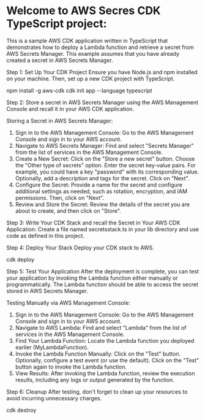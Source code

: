 # Welcome to AWS Secres CDK TypeScript project:

This is a sample AWS CDK application written in TypeScript that demonstrates how to deploy a Lambda function and retrieve a secret from AWS Secrets Manager. This example assumes that you have already created a secret in AWS Secrets Manager.

Step 1: Set Up Your CDK Project
Ensure you have Node.js and npm installed on your machine. Then, set up a new CDK project with TypeScript.

npm install -g aws-cdk
cdk init app --language typescript

Step 2: Store a secret in AWS Secrets Manager using the AWS Management Console and recall it in your AWS CDK application.

Storing a Secret in AWS Secrets Manager:
1. Sign in to the AWS Management Console: Go to the AWS Management Console and sign in to your AWS account.
2. Navigate to AWS Secrets Manager: Find and select "Secrets Manager" from the list of services in the AWS Management Console.
3. Create a New Secret:
    Click on the "Store a new secret" button.
    Choose the "Other type of secrets" option.
    Enter the secret key-value pairs. For example, you could have a key "password" with its corresponding value.
    Optionally, add a description and tags for the secret.
    Click on "Next".
4. Configure the Secret: Provide a name for the secret and configure additional settings as needed, such as rotation, encryption, and IAM permissions. Then, click on "Next".
5. Review and Store the Secret: Review the details of the secret you are about to create, and then click on "Store".

Step 3: Write Your CDK Stack and recall the Secret in Your AWS CDK Application:
Create a file named secretsstack.ts in your lib directory and use code as defined in this project.

Step 4: Deploy Your Stack
Deploy your CDK stack to AWS.

cdk deploy

Step 5: Test Your Application
After the deployment is complete, you can test your application by invoking the Lambda function either manually or programmatically. The Lambda function should be able to access the secret stored in AWS Secrets Manager.

Testing Manually via AWS Management Console:

1. Sign in to the AWS Management Console: Go to the AWS Management Console and sign in to your AWS account.
2. Navigate to AWS Lambda: Find and select "Lambda" from the list of services in the AWS Management Console.
3. Find Your Lambda Function: Locate the Lambda function you deployed earlier (MyLambdaFunction).
4. Invoke the Lambda Function Manually:
    Click on the "Test" button.
    Optionally, configure a test event (or use the default).
    Click on the "Test" button again to invoke the Lambda function.
5. View Results: After invoking the Lambda function, review the execution results, including any logs or output generated by the function.

Step 6: Cleanup
After testing, don't forget to clean up your resources to avoid incurring unnecessary charges.

cdk destroy
